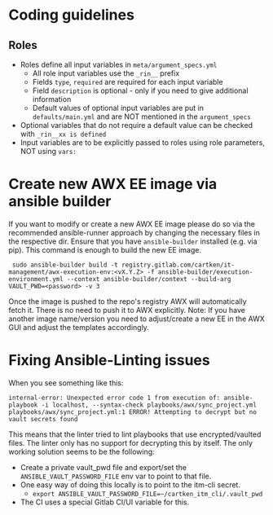 # Coding guidelines

## Roles

- Roles define all input variables in `meta/argument_specs.yml`
  - All role input variables use the `_rin__` prefix
  - Fields `type`, `required` are required for each input variable
  - Field `description` is optional - only if you need to give additional information
  - Default values of optional input variables are put in `defaults/main.yml` and are NOT mentioned
    in the `argument_specs`
- Optional variables that do not require a default value can be checked with `_rin__xx is defined`
- Input variables are to be explicitly passed to roles using role parameters, NOT using `vars:`

# Create new AWX EE image via ansible builder
If you want to modify or create a new AWX EE image please do so via the recommended ansible-runner approach by changing the necessary files in the respective dir.
Ensure that you have `ansible-builder` installed (e.g. via pip).
This command is enough to build the new EE image.
```
 sudo ansible-builder build -t registry.gitlab.com/cartken/it-management/awx-execution-env:<vX.Y.Z> -f ansible-builder/execution-environment.yml --context ansible-builder/context --build-arg VAULT_PWD=<password> -v 3
```
Once the image is pushed to the repo's registry AWX will automatically fetch it. There is no need to push it to AWX explicitly.
Note: If you have another image name/version you need to adjust/create a new EE in the AWX GUI and adjust the templates accordingly.

# Fixing Ansible-Linting issues

When you see something like this: 

```
internal-error: Unexpected error code 1 from execution of: ansible-playbook -i localhost, --syntax-check playbooks/awx/sync_project.yml
playbooks/awx/sync_project.yml:1 ERROR! Attempting to decrypt but no vault secrets found
```

This means that the linter tried to lint playbooks that use encrypted/vaulted files.
The linter only has no support for decrypting this by itself.
The only working solution seems to be the following:
- Create a private vault_pwd file and export/set the `ANSIBLE_VAULT_PASSWORD_FILE` env var to point to that file.
- One easy way of doing this locally is to point to the itm-cli secret.
  - `export ANSIBLE_VAULT_PASSWORD_FILE=~/cartken_itm_cli/.vault_pwd`
- The CI uses a special Gitlab CI/UI variable for this.
